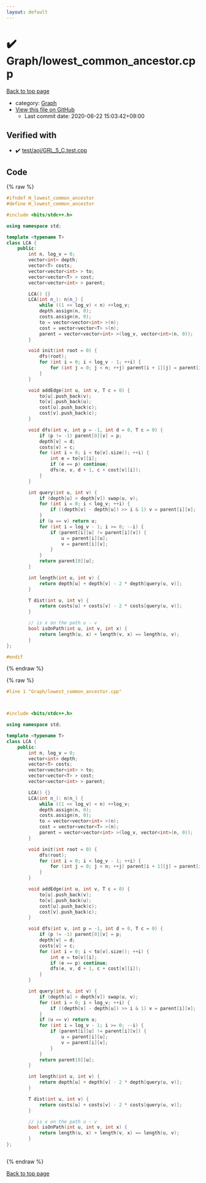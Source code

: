 ```yaml
---
layout: default
---
```


<!-- mathjax config similar to math.stackexchange -->
<script type="text/javascript" async
  src="https://cdnjs.cloudflare.com/ajax/libs/mathjax/2.7.5/MathJax.js?config=TeX-MML-AM_CHTML">
</script>
<script type="text/x-mathjax-config">
  MathJax.Hub.Config({
    TeX: { equationNumbers: { autoNumber: "AMS" }},
    tex2jax: {
      inlineMath: [ ['$','$'] ],
      processEscapes: true
    },
    "HTML-CSS": { matchFontHeight: false },
    displayAlign: "left",
    displayIndent: "2em"
  });
</script>

<script type="text/javascript" src="https://cdnjs.cloudflare.com/ajax/libs/jquery/3.4.1/jquery.min.js"></script>
<script src="https://cdn.jsdelivr.net/npm/jquery-balloon-js@1.1.2/jquery.balloon.min.js" integrity="sha256-ZEYs9VrgAeNuPvs15E39OsyOJaIkXEEt10fzxJ20+2I=" crossorigin="anonymous"></script>
<script type="text/javascript" src="../../assets/js/copy-button.js"></script>
<link rel="stylesheet" href="../../assets/css/copy-button.css" />


# :heavy_check_mark: Graph/lowest_common_ancestor.cpp

<a href="../../index.html">Back to top page</a>

* category: <a href="../../index.html#4cdbd2bafa8193091ba09509cedf94fd">Graph</a>
* <a href="{{ site.github.repository_url }}/blob/master/Graph/lowest_common_ancestor.cpp">View this file on GitHub</a>
    - Last commit date: 2020-06-22 15:03:42+09:00




## Verified with

* :heavy_check_mark: <a href="../../verify/test/aoj/GRL_5_C.test.cpp.html">test/aoj/GRL_5_C.test.cpp</a>


## Code

<a id="unbundled"></a>
{% raw %}
```cpp
#ifndef H_lowest_common_ancestor
#define H_lowest_common_ancestor

#include <bits/stdc++.h>

using namespace std;

template <typename T>
class LCA {
    public:
        int n, log_v = 0;
        vector<int> depth;
        vector<T> costs;
        vector<vector<int> > to;
        vector<vector<T> > cost;
        vector<vector<int> > parent;

        LCA() {}
        LCA(int n_): n(n_) {
            while ((1 << log_v) < n) ++log_v;
            depth.assign(n, 0);
            costs.assign(n, 0);
            to = vector<vector<int> >(n);
            cost = vector<vector<T> >(n);
            parent = vector<vector<int> >(log_v, vector<int>(n, 0));
        }

        void init(int root = 0) {
            dfs(root);
            for (int i = 0; i < log_v - 1; ++i) {
                for (int j = 0; j < n; ++j) parent[i + 1][j] = parent[i][parent[i][j]];
            }
        }

        void addEdge(int u, int v, T c = 0) {
            to[u].push_back(v);
            to[v].push_back(u);
            cost[u].push_back(c);
            cost[v].push_back(c);
        }

        void dfs(int v, int p = -1, int d = 0, T c = 0) {
            if (p != -1) parent[0][v] = p;
            depth[v] = d;
            costs[v] = c;
            for (int i = 0; i < to[v].size(); ++i) {
                int e = to[v][i];
                if (e == p) continue;
                dfs(e, v, d + 1, c + cost[v][i]);
            }
        }

        int query(int u, int v) {
            if (depth[u] > depth[v]) swap(u, v);
            for (int i = 0; i < log_v; ++i) {
                if ((depth[v] - depth[u]) >> i & 1) v = parent[i][v];
            }
            if (u == v) return u;
            for (int i = log_v - 1; i >= 0; --i) {
                if (parent[i][u] != parent[i][v]) {
                    u = parent[i][u];
                    v = parent[i][v];
                }
            }
            return parent[0][u];
        }

        int length(int u, int v) {
            return depth[u] + depth[v] - 2 * depth[query(u, v)];
        }

        T dist(int u, int v) {
            return costs[u] + costs[v] - 2 * costs[query(u, v)];
        }

        // is x on the path u - v
        bool isOnPath(int u, int v, int x) {
            return length(u, x) + length(v, x) == length(u, v);
        }
};

#endif
```
{% endraw %}

<a id="bundled"></a>
{% raw %}
```cpp
#line 1 "Graph/lowest_common_ancestor.cpp"



#include <bits/stdc++.h>

using namespace std;

template <typename T>
class LCA {
    public:
        int n, log_v = 0;
        vector<int> depth;
        vector<T> costs;
        vector<vector<int> > to;
        vector<vector<T> > cost;
        vector<vector<int> > parent;

        LCA() {}
        LCA(int n_): n(n_) {
            while ((1 << log_v) < n) ++log_v;
            depth.assign(n, 0);
            costs.assign(n, 0);
            to = vector<vector<int> >(n);
            cost = vector<vector<T> >(n);
            parent = vector<vector<int> >(log_v, vector<int>(n, 0));
        }

        void init(int root = 0) {
            dfs(root);
            for (int i = 0; i < log_v - 1; ++i) {
                for (int j = 0; j < n; ++j) parent[i + 1][j] = parent[i][parent[i][j]];
            }
        }

        void addEdge(int u, int v, T c = 0) {
            to[u].push_back(v);
            to[v].push_back(u);
            cost[u].push_back(c);
            cost[v].push_back(c);
        }

        void dfs(int v, int p = -1, int d = 0, T c = 0) {
            if (p != -1) parent[0][v] = p;
            depth[v] = d;
            costs[v] = c;
            for (int i = 0; i < to[v].size(); ++i) {
                int e = to[v][i];
                if (e == p) continue;
                dfs(e, v, d + 1, c + cost[v][i]);
            }
        }

        int query(int u, int v) {
            if (depth[u] > depth[v]) swap(u, v);
            for (int i = 0; i < log_v; ++i) {
                if ((depth[v] - depth[u]) >> i & 1) v = parent[i][v];
            }
            if (u == v) return u;
            for (int i = log_v - 1; i >= 0; --i) {
                if (parent[i][u] != parent[i][v]) {
                    u = parent[i][u];
                    v = parent[i][v];
                }
            }
            return parent[0][u];
        }

        int length(int u, int v) {
            return depth[u] + depth[v] - 2 * depth[query(u, v)];
        }

        T dist(int u, int v) {
            return costs[u] + costs[v] - 2 * costs[query(u, v)];
        }

        // is x on the path u - v
        bool isOnPath(int u, int v, int x) {
            return length(u, x) + length(v, x) == length(u, v);
        }
};



```
{% endraw %}

<a href="../../index.html">Back to top page</a>

